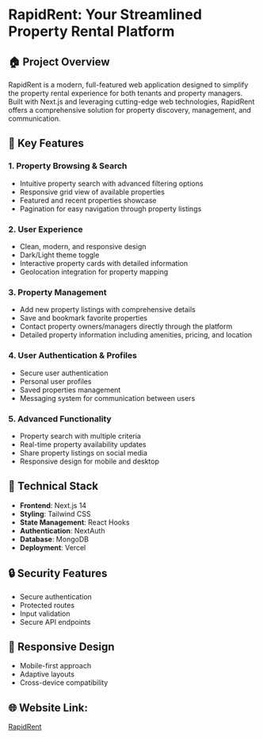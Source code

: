 # RapidRent: Your Streamlined Property Rental Platform

## 🏠 Project Overview

RapidRent is a modern, full-featured web application designed to simplify the property rental experience for both tenants and property managers. Built with Next.js and leveraging cutting-edge web technologies, RapidRent offers a comprehensive solution for property discovery, management, and communication.

## 🌟 Key Features

### 1. Property Browsing & Search

- Intuitive property search with advanced filtering options
- Responsive grid view of available properties
- Featured and recent properties showcase
- Pagination for easy navigation through property listings

### 2. User Experience

- Clean, modern, and responsive design
- Dark/Light theme toggle
- Interactive property cards with detailed information
- Geolocation integration for property mapping

### 3. Property Management

- Add new property listings with comprehensive details
- Save and bookmark favorite properties
- Contact property owners/managers directly through the platform
- Detailed property information including amenities, pricing, and location

### 4. User Authentication & Profiles

- Secure user authentication
- Personal user profiles
- Saved properties management
- Messaging system for communication between users

### 5. Advanced Functionality

- Property search with multiple criteria
- Real-time property availability updates
- Share property listings on social media
- Responsive design for mobile and desktop

## 🚀 Technical Stack

- **Frontend**: Next.js 14
- **Styling**: Tailwind CSS
- **State Management**: React Hooks
- **Authentication**: NextAuth
- **Database**: MongoDB
- **Deployment**: Vercel

## 🔒 Security Features

- Secure authentication
- Protected routes
- Input validation
- Secure API endpoints

## 📱 Responsive Design

- Mobile-first approach
- Adaptive layouts
- Cross-device compatibility

## 🌐 Website Link:

[RapidRent](https://rapidrent.vercel.app/)
